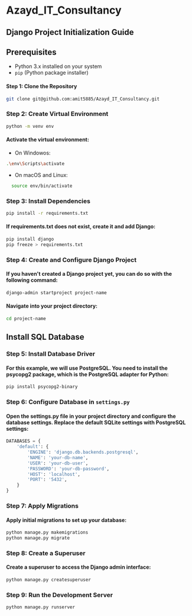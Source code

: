 # Azayd_IT_Consultancy

## Django Project Initialization Guide

## Prerequisites

- Python 3.x installed on your system
- `pip` (Python package installer)

#### Step 1: Clone the Repository
```bash
git clone git@github.com:amit5885/Azayd_IT_Consultancy.git
```

### Step 2: Create Virtual Environment
```bash
python -m venv env
```
#### Activate the virtual environment:

* On Windowos:
```bash
.\env\Scripts\activate
```
* On macOS and Linux:
```bash
  source env/bin/activate
```
### Step 3: Install Dependencies
```bash
pip install -r requirements.txt
```
#### If requirements.txt does not exist, create it and add Django:
```bash
pip install django
pip freeze > requirements.txt
```

### Step 4: Create and Configure Django Project
#### If you haven't created a Django project yet, you can do so with the following command:
```bash
django-admin startproject project-name
```
#### Navigate into your project directory:
```bash
cd project-name
```

## Install SQL Database

### Step 5: Install Database Driver
#### For this example, we will use PostgreSQL. You need to install the psycopg2 package, which is the PostgreSQL adapter for Python:
```bash
pip install psycopg2-binary
```
### Step 6: Configure Database in `settings.py`
#### Open the settings.py file in your project directory and configure the database settings. Replace the default SQLite settings with PostgreSQL settings:
```python
DATABASES = {
    'default': {
        'ENGINE': 'django.db.backends.postgresql',
        'NAME': 'your-db-name',
        'USER': 'your-db-user',
        'PASSWORD': 'your-db-password',
        'HOST': 'localhost',
        'PORT': '5432',
    }
}
```

### Step 7: Apply Migrations
#### Apply initial migrations to set up your database:
```bash
python manage.py makemigrations
python manage.py migrate
```
### Step 8: Create a Superuser
#### Create a superuser to access the Django admin interface:
```bash
python manage.py createsuperuser
```

### Step 9: Run the Development Server
```bash
python manage.py runserver
```



